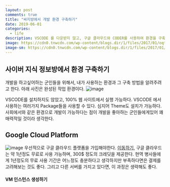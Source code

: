 ```yaml
---
layout: post
comments: true
title: "싸지방에서 개발 환경 구축하기"
date: 2019-06-01
categories:
  - life
description: VSCODE 를 다운받지 않고, 구글 클라우드와 CODER를 사용하여 환경을 구축하는 방법.
image: https://cdn0.tnwcdn.com/wp-content/blogs.dir/1/files/2017/01/oqtafyt5ktw-ilya-pavlov-796x532.jpg
image-sm: https://cdn0.tnwcdn.com/wp-content/blogs.dir/1/files/2017/01/oqtafyt5ktw-ilya-pavlov-796x532.jpg
---
```

## 사이버 지식 정보방에서 환경 구축하기
개발을 하고싶어하는 군인들을 위해서, 내가 사용하는 환경과 그 구축 방법을 알려주려고 한다. 아래 사진은 완성된 작업 환경이다.
![image](https://user-images.githubusercontent.com/39974109/59957305-e904ea80-94d1-11e9-8346-8f331920f6a2.png)

VSCODE를 설치하지도 않았고, 100% 웹 사이트에서 실행 가능하다. VSCODE 에서 사용하는 여러가지 Package들을 사용할 수 있다. 심지어 Theme도 설치가 가능하다. 사회에서와 같은 환경으로 개발이 가능하다는 점이 개발을 좋아하는 군인들에게있어 꽤 매력적일 것이라 생각한다. 

## Google Cloud Platform
![image](https://user-images.githubusercontent.com/39974109/59957364-9841c180-94d2-11e9-9d27-79eecd5dacf7.png)
우선적으로 구글 클라우드 플랫폼을 가입해야한다. [이동하기](https://console.cloud.google.com/), 구글 클라우드는 약 1년정도 무료로 사용 가능하며, 300$ 정도의 크레딧을 제공한다. 현역 병사들에게 1년정도의 무료 사용 기간은 어느정도 충분하다고 생각하지만 부족하다면은 결제를 고려해보는 것도 좋다. 그리고 다른 서버를 가지고 있다면, 이 과정은 생략해도 좋다.
#### VM 인스턴스 생성하기
